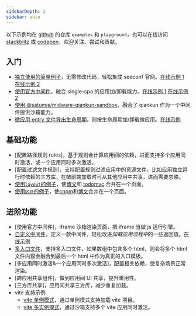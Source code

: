 ```yaml
---
sidebarDepth: 2
sidebar: auto
---
```


以下示例均在 [github](https://github.com/satumjs) 的仓库 `examples` 和 `playground`，也可以在线访问 [stackblitz](https://stackblitz.com/@valleykid) 或 [codepen](https://codepen.io/valleykid)，欢迎关注、尝试和贡献。

## 入门

- [独立使用的简单例子](https://github.com/satumjs/examples/tree/master/getting-started/simple-example)，无需修改代码，轻松集成 seeconf 官网。[在线示例 1](https://codepen.io/valleykid/pen/PoQopON) [在线示例 2](https://stackblitz.com/edit/github-gacap7)
- [使用官方中间件](https://github.com/satumjs/examples/tree/master/getting-started/simple-midware-single-spa)，融合 single-spa 的应用加/卸载能力。[在线示例 1](https://codepen.io/valleykid/pen/LYQYWrK) [在线示例 2](https://stackblitz.com/edit/js-xte5xe)
- [使用 @satumjs/midware-qiankun-sandbox](https://github.com/satumjs/examples/tree/master/getting-started/simple-midware-qiankun-sandbox)，融合了 qiankun 作为一个中间件提供沙箱能力。
- [微应用 entry 文件导出生命周期](https://github.com/satumjs/examples/tree/master/getting-started/simple-example-with-lifecycles)，则按生命周期加/卸载微应用。[在线示例](https://stackblitz.com/edit/js-lyqjyr)

## 基础功能

- [配置路径规则 rules]，基于规则会计算应用间的依赖，进而支持多个应用同时激活，或一个应用同时多次激活。
- [配置过滤文件规则]，支持配置规则过滤应用中的资源文件，比如应用独立运行时依赖的三方库，在微前端加载时可从其他应用中共享，进而需要忽略。
- [使用`layout`的例子](https://github.com/satumjs/examples/tree/master/layout)，使[博文](https://vklife.fun/blog/archives/62/)和 [todomvc](https://todomvc.com/examples/vue/) 合并在一个页面。
- [使用`区块`的例子](https://github.com/satumjs/examples/tree/master/block)，使[cnpm](https://npmmirror.com/package/@icatjs/micro)和[博文](https://vklife.fun/blog/archives/62/)合并在一个页面。

## 进阶功能

- [使用官方中间件]，iframe 沙箱渲染页面，把 iframe 当做 js 运行引擎。
- [自定义中间件](https://github.com/satumjs/examples/tree/master/custom-midware)，定义一款中间件，轻松改进*加载应用流程中*的一些返回值。[在线示例](https://stackblitz.com/edit/js-9dzksc)
- [多入口文件](https://github.com/satumjs/examples/tree/master/multiple-entries)，支持多入口文件，如果数组中包含多个 html，则会将多个 html 文件内容会融合到最后一个 html 中作为真正的入口模板。
- [多应用同时激活&一个应用同时多次激活]，配置相关依赖，使复杂场景正常渲染。
- [跨应用共享组件]，做到应用间 UI 共享，提升重用性。
- [三方库共享]，应用间共享三方库，减少重复加载。
- vite 支持示例
  - [vite 单例模式](https://github.com/satumjs/examples/tree/master/vite/simple-via-singleton-mode)，通过单例模式支持加载 vite 项目。
  - [vite 多实例模式](https://github.com/satumjs/examples/tree/master/vite/multiple-via-sandbox)，通过沙箱支持多个 vite 应用同时激活。
